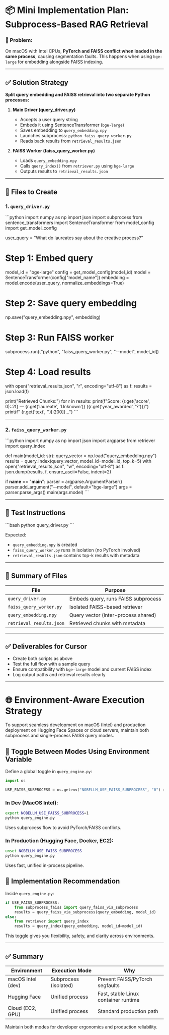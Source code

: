 # 📦 Mini Implementation Plan: Subprocess-Based RAG Retrieval

### 🧠 Problem:
On macOS with Intel CPUs, **PyTorch and FAISS conflict when loaded in the same process**, causing segmentation faults. This happens when using `bge-large` for embedding alongside FAISS indexing.

---

## ✅ Solution Strategy

**Split query embedding and FAISS retrieval into two separate Python processes:**

1. **Main Driver (query_driver.py)**  
   - Accepts a user query string
   - Embeds it using SentenceTransformer (`bge-large`)
   - Saves embedding to `query_embedding.npy`
   - Launches subprocess: `python faiss_query_worker.py`
   - Reads back results from `retrieval_results.json`

2. **FAISS Worker (faiss_query_worker.py)**  
   - Loads `query_embedding.npy`
   - Calls `query_index()` from `retriever.py` using `bge-large`
   - Outputs results to `retrieval_results.json`

---

## 📁 Files to Create

### 1. `query_driver.py`
\`\`\`python
import numpy as np
import json
import subprocess
from sentence_transformers import SentenceTransformer
from model_config import get_model_config

user_query = "What do laureates say about the creative process?"

# Step 1: Embed query
model_id = "bge-large"
config = get_model_config(model_id)
model = SentenceTransformer(config["model_name"])
embedding = model.encode(user_query, normalize_embeddings=True)

# Step 2: Save query embedding
np.save("query_embedding.npy", embedding)

# Step 3: Run FAISS worker
subprocess.run(["python", "faiss_query_worker.py", "--model", model_id])

# Step 4: Load results
with open("retrieval_results.json", "r", encoding="utf-8") as f:
    results = json.load(f)

print("Retrieved Chunks:")
for r in results:
    print(f"Score: {r.get('score', 0):.2f} — {r.get('laureate', 'Unknown')} ({r.get('year_awarded', '?')})")
    print(f"  {r.get('text', '')[:200]}...")
\`\`\`

---

### 2. `faiss_query_worker.py`
\`\`\`python
import numpy as np
import json
import argparse
from retriever import query_index

def main(model_id: str):
    query_vector = np.load("query_embedding.npy")
    results = query_index(query_vector, model_id=model_id, top_k=5)
    with open("retrieval_results.json", "w", encoding="utf-8") as f:
        json.dump(results, f, ensure_ascii=False, indent=2)

if __name__ == "__main__":
    parser = argparse.ArgumentParser()
    parser.add_argument("--model", default="bge-large")
    args = parser.parse_args()
    main(args.model)
\`\`\`

---

## 🧪 Test Instructions

\`\`\`bash
python query_driver.py
\`\`\`

Expected:
- `query_embedding.npy` is created
- `faiss_query_worker.py` runs in isolation (no PyTorch involved)
- `retrieval_results.json` contains top-k results with metadata

---

## 📁 Summary of Files

| File                     | Purpose                              |
|--------------------------|---------------------------------------|
| `query_driver.py`        | Embeds query, runs FAISS subprocess   |
| `faiss_query_worker.py`  | Isolated FAISS-based retriever        |
| `query_embedding.npy`    | Query vector (inter-process shared)   |
| `retrieval_results.json` | Retrieved chunks with metadata        |

---

## ✅ Deliverables for Cursor

- Create both scripts as above
- Test the full flow with a sample query
- Ensure compatibility with `bge-large` model and current FAISS index
- Log output paths and retrieval results clearly


---
# 🌐 Environment-Aware Execution Strategy

To support seamless development on macOS (Intel) and production deployment on Hugging Face Spaces or cloud servers, maintain both subprocess and single-process FAISS query modes.

## 🔁 Toggle Between Modes Using Environment Variable

Define a global toggle in `query_engine.py`:

```python
import os

USE_FAISS_SUBPROCESS = os.getenv("NOBELLM_USE_FAISS_SUBPROCESS", "0") == "1"
```

### In Dev (MacOS Intel):
```bash
export NOBELLM_USE_FAISS_SUBPROCESS=1
python query_engine.py
```

Uses subprocess flow to avoid PyTorch/FAISS conflicts.

### In Production (Hugging Face, Docker, EC2):
```bash
unset NOBELLM_USE_FAISS_SUBPROCESS
python query_engine.py
```

Uses fast, unified in-process pipeline.

## 🔧 Implementation Recommendation

Inside `query_engine.py`:

```python
if USE_FAISS_SUBPROCESS:
    from subprocess_faiss import query_faiss_via_subprocess
    results = query_faiss_via_subprocess(query_embedding, model_id)
else:
    from retriever import query_index
    results = query_index(query_embedding, model_id=model_id)
```

This toggle gives you flexibility, safety, and clarity across environments.

---

## ✅ Summary

| Environment       | Execution Mode         | Why                                  |
|-------------------|------------------------|---------------------------------------|
| macOS Intel (dev) | Subprocess (isolated)  | Prevent FAISS/PyTorch segfaults      |
| Hugging Face      | Unified process        | Fast, stable Linux container runtime |
| Cloud (EC2, GPU)  | Unified process        | Standard production path             |

Maintain both modes for developer ergonomics and production reliability.
